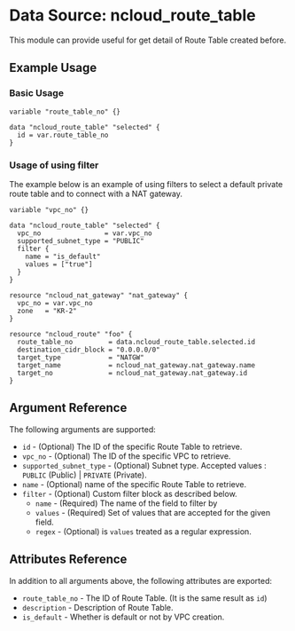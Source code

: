 # Data Source: ncloud_route_table

This module can provide useful for get detail of Route Table created before.

## Example Usage

### Basic Usage

```hcl
variable "route_table_no" {}

data "ncloud_route_table" "selected" {
  id = var.route_table_no
}
```

### Usage of using filter

The example below is an example of using filters to select a default private route table and to connect with a NAT gateway.

```hcl
variable "vpc_no" {}

data "ncloud_route_table" "selected" {
  vpc_no                = var.vpc_no
  supported_subnet_type = "PUBLIC"
  filter {
    name = "is_default"
    values = ["true"]
  }
}

resource "ncloud_nat_gateway" "nat_gateway" {
  vpc_no = var.vpc_no
  zone   = "KR-2"
}

resource "ncloud_route" "foo" {
  route_table_no         = data.ncloud_route_table.selected.id
  destination_cidr_block = "0.0.0.0/0"
  target_type            = "NATGW"
  target_name            = ncloud_nat_gateway.nat_gateway.name
  target_no              = ncloud_nat_gateway.nat_gateway.id
}
```

## Argument Reference

The following arguments are supported:

* `id` - (Optional) The ID of the specific Route Table to retrieve.
* `vpc_no` - (Optional) The ID of the specific VPC to retrieve.
* `supported_subnet_type` - (Optional) Subnet type. Accepted values : `PUBLIC` (Public) | `PRIVATE` (Private). 
* `name` - (Optional) name of the specific Route Table to retrieve.
* `filter` - (Optional) Custom filter block as described below.
  * `name` - (Required) The name of the field to filter by
  * `values` - (Required) Set of values that are accepted for the given field.
  * `regex` - (Optional) is `values` treated as a regular expression.

## Attributes Reference

In addition to all arguments above, the following attributes are exported:

* `route_table_no` - The ID of Route Table. (It is the same result as `id`)
* `description` - Description of Route Table.
* `is_default` - Whether is default or not by VPC creation.